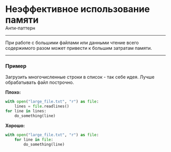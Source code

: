 
<div class="sticky-header">
  <div>
    <h1 style="margin: 0;">Неэффективное использование памяти</h1>
    <p style="margin: 0;">Анти-паттерн</p>
  </div>
</div>

***

При работе с большими файлами или данными чтение всего содержимого разом может привести к большим затратам памяти.

***

### Пример 

Загрузить многочисленные строки в список - так себе идея. Лучше обрабатывать файл построчно.

**Плохо:**
```python
with open("large_file.txt", "r") as file:
    lines = file.readlines()
for line in lines:
    do_something(line)
```
**Хорошо:**
```python
with open("large_file.txt", "r") as file:
    for line in file:
        do_something(line)
```

